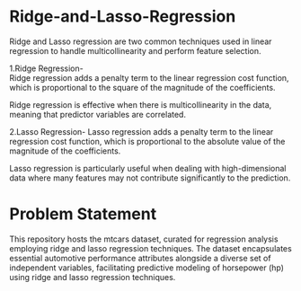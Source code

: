 # Ridge-and-Lasso-Regression
Ridge and Lasso regression are two common techniques used in linear regression to handle multicollinearity and perform feature selection.

1.Ridge Regression-  
Ridge regression adds a penalty term to the linear regression cost function, which is proportional to the square of the magnitude of the coefficients. 

Ridge regression is effective when there is multicollinearity in the data, meaning that predictor variables are correlated.

2.Lasso Regression-
Lasso regression adds a penalty term to the linear regression cost function, which is proportional to the absolute value of the magnitude of the coefficients. 

Lasso regression is particularly useful when dealing with high-dimensional data where many features may not contribute significantly to the prediction. 

# Problem Statement
This repository hosts the mtcars dataset, curated for regression analysis employing ridge and lasso regression techniques. The dataset encapsulates essential automotive performance attributes alongside a diverse set of independent variables, facilitating predictive modeling of horsepower (hp) using ridge and lasso regression techniques.


